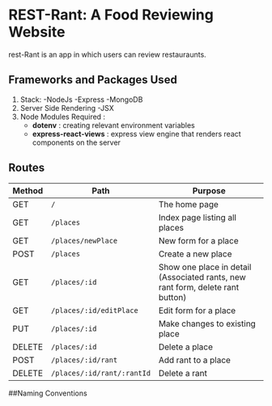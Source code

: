 # REST-Rant: A Food Reviewing Website

rest-Rant is an app in which users can review restauraunts.

## Frameworks and Packages Used
1. Stack:
     -NodeJs
     -Express
     -MongoDB
2. Server Side Rendering
      -JSX  
4. Node Modules Required :
    - **dotenv** : creating relevant environment variables
    - **express-react-views** : express view engine that renders react components on the server
## Routes
| Method | Path | Purpose |
| ------ | ------------------------------------- | ----------------------------- |
| GET | `/` | The home page |
| GET | `/places` | Index page listing all places |
| GET | `/places/newPlace` | New form for a place |
| POST | `/places` | Create a new place |
| GET | `/places/:id` | Show one place in detail (Associated rants, new rant form, delete rant button) |
| GET | `/places/:id/editPlace` | Edit form for a place |
| PUT | `/places/:id` | Make changes to existing place |
| DELETE | `/places/:id` | Delete a place |
| POST | `/places/:id/rant` | Add rant to a place |
| DELETE | `/places/:id/rant/:rantId` | Delete a rant |

##Naming Conventions



 
